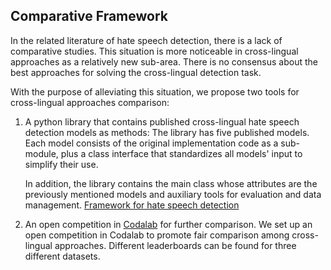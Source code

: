 
## Comparative Framework
In the related literature of hate speech detection, there is a lack of comparative studies. 
This situation is more noticeable in cross-lingual approaches as a relatively new sub-area.
There is no consensus about the best approaches for solving the cross-lingual detection task. 

With the purpose of alleviating this situation, we propose two tools for cross-lingual approaches comparison:
1. A python library that contains published cross-lingual hate speech detection models as methods: The library has five published models. 
    Each model consists of the original implementation code as a sub-module, plus a class interface that standardizes all models' input to simplify their use. 

    In addition, the library contains the main class whose attributes are the previously mentioned models and auxiliary tools for evaluation and data management. [Framework for hate speech detection](https://github.com/aymeam/hate-speech-framework)


2. An open competition in [Codalab](https://codalab.org/) for further comparison. We set up an open competition in Codalab to promote fair comparison among cross-lingual approaches. Different leaderboards can be found for three different datasets.
 
